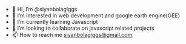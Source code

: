 - 👋 Hi, I’m @siyanbolagiggs
- 👀 I’m interested in web development and google earth engine(GEE)
- 🌱 I’m currently learning Javascript
- 💞️ I’m looking to collaborate on javascript related projects
- 📫 How to reach me siyanbolagiggs@gmail.com

<!---
siyanbolagiggs/siyanbolagiggs is a ✨ special ✨ repository because its `README.md` (this file) appears on your GitHub profile.
You can click the Preview link to take a look at your changes.
--->
